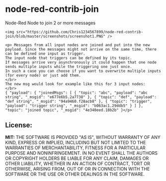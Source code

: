# node-red-contrib-join
Node-Red Node to join 2 or more messages

	<img src="https://github.com/Chris1234567899/node-red-contrib-join/blob/master/screenshots/screenshot1.PNG" />
	
	<p> Messages from all input nodes are joined and put into the new payload. Since the messages might not arrive on the same time, there can be defined one input as trigger. 
	The input node that triggers can be defined by its topic. 
	If messages arrive very asynchronously it could happen that one node sends multiple inputs while the triggering one just once. 
	In such a case you can choose if you want to overwrite multiple inputs (for every node) or just add them.
	</br>
	The new msg would look for example like this for 3 input nodes:
	</br>
	{ "payload": { "joinedMsgs": [ { "topic": "abc", "payload": "abc string", "_msgid": "e677e6b5.2a7738" }, { "topic": "def", "payload": "def string", "_msgid": "94a9460.f28acb8" }, { "topic": "trigger", "payload": "trigger string", "_msgid": "b063ac1.29ddb5" } ] }, "topic": "joined topic", "_msgid": "4e340eed.18b2b" }</p>
	
<h2>License: </h2>
<b>MIT:</b>
THE SOFTWARE IS PROVIDED "AS IS", WITHOUT WARRANTY OF ANY KIND, EXPRESS OR IMPLIED, INCLUDING BUT NOT LIMITED TO THE WARRANTIES OF MERCHANTABILITY, FITNESS FOR A PARTICULAR PURPOSE AND NONINFRINGEMENT. IN NO EVENT SHALL THE AUTHORS OR COPYRIGHT HOLDERS BE LIABLE FOR ANY CLAIM, DAMAGES OR OTHER LIABILITY, WHETHER IN AN ACTION OF CONTRACT, TORT OR OTHERWISE, ARISING FROM, OUT OF OR IN CONNECTION WITH THE SOFTWARE OR THE USE OR OTHER DEALINGS IN THE SOFTWARE.
